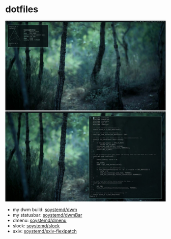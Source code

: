 # dotfiles

![Screenshot](Sc1.jpg)
![Screenshot](Sc2.jpg)

- my dwm build: [soystemd/dwm](https://github.com/soystemd/dwm)
- my statusbar: [soystemd/dwmBar](https://github.com/soystemd/dwmbar)
- dmenu: [soystemd/dmenu](https://github.com/soystemd/dmenu)
- slock: [soystemd/slock](https://github.com/soystemd/slock)
- sxiv: [soystemd/sxiv-flexipatch](https://github.com/soystemd/sxiv-flexipatch)
